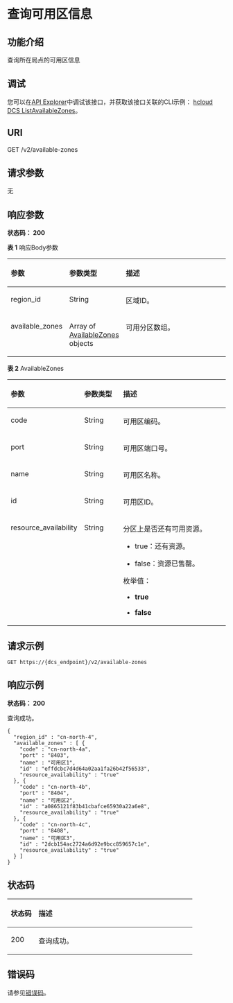 # 查询可用区信息<a name="ListAvailableZones"></a>

## 功能介绍

查询所在局点的可用区信息

## 调试

您可以在[API Explorer](https://apiexplorer.developer.huaweicloud.com/apiexplorer/doc?product=DCS&api=ListAvailableZones)中调试该接口，并获取该接口关联的CLI示例：  [hcloud DCS ListAvailableZones](https://apiexplorer.developer.huaweicloud.com/apiexplorer/cli?product=DCS&api=ListAvailableZones)。

## URI

GET /v2/available-zones

## 请求参数

无

## 响应参数

**状态码： 200**

**表 1**  响应Body参数

<a name="response_AvailableZonesResp"></a>
<table><thead align="left"><tr><th class="cellrowborder" valign="top" width="20%" id="mcps1.2.4.1.1"><p>参数</p>
</th>
<th class="cellrowborder" valign="top" width="20%" id="mcps1.2.4.1.2"><p>参数类型</p>
</th>
<th class="cellrowborder" valign="top" width="60%" id="mcps1.2.4.1.3"><p>描述</p>
</th>
</tr>
</thead>
<tbody><tr><td class="cellrowborder" valign="top" width="20%" headers="mcps1.2.4.1.1 "><p>region_id</p>
</td>
<td class="cellrowborder" valign="top" width="20%" headers="mcps1.2.4.1.2 "><p>String</p>
</td>
<td class="cellrowborder" valign="top" width="60%" headers="mcps1.2.4.1.3 "><p>区域ID。</p>
</td>
</tr>
<tr><td class="cellrowborder" valign="top" width="20%" headers="mcps1.2.4.1.1 "><p>available_zones</p>
</td>
<td class="cellrowborder" valign="top" width="20%" headers="mcps1.2.4.1.2 "><p>Array of <a href="#response_AvailableZones">AvailableZones</a> objects</p>
</td>
<td class="cellrowborder" valign="top" width="60%" headers="mcps1.2.4.1.3 "><p>可用分区数组。</p>
</td>
</tr>
</tbody>
</table>

**表 2**  AvailableZones

<a name="response_AvailableZones"></a>
<table><thead align="left"><tr><th class="cellrowborder" valign="top" width="20%" id="mcps1.2.4.1.1"><p>参数</p>
</th>
<th class="cellrowborder" valign="top" width="20%" id="mcps1.2.4.1.2"><p>参数类型</p>
</th>
<th class="cellrowborder" valign="top" width="60%" id="mcps1.2.4.1.3"><p>描述</p>
</th>
</tr>
</thead>
<tbody><tr><td class="cellrowborder" valign="top" width="20%" headers="mcps1.2.4.1.1 "><p>code</p>
</td>
<td class="cellrowborder" valign="top" width="20%" headers="mcps1.2.4.1.2 "><p>String</p>
</td>
<td class="cellrowborder" valign="top" width="60%" headers="mcps1.2.4.1.3 "><p>可用区编码。</p>
</td>
</tr>
<tr><td class="cellrowborder" valign="top" width="20%" headers="mcps1.2.4.1.1 "><p>port</p>
</td>
<td class="cellrowborder" valign="top" width="20%" headers="mcps1.2.4.1.2 "><p>String</p>
</td>
<td class="cellrowborder" valign="top" width="60%" headers="mcps1.2.4.1.3 "><p>可用区端口号。</p>
</td>
</tr>
<tr><td class="cellrowborder" valign="top" width="20%" headers="mcps1.2.4.1.1 "><p>name</p>
</td>
<td class="cellrowborder" valign="top" width="20%" headers="mcps1.2.4.1.2 "><p>String</p>
</td>
<td class="cellrowborder" valign="top" width="60%" headers="mcps1.2.4.1.3 "><p>可用区名称。</p>
</td>
</tr>
<tr><td class="cellrowborder" valign="top" width="20%" headers="mcps1.2.4.1.1 "><p>id</p>
</td>
<td class="cellrowborder" valign="top" width="20%" headers="mcps1.2.4.1.2 "><p>String</p>
</td>
<td class="cellrowborder" valign="top" width="60%" headers="mcps1.2.4.1.3 "><p>可用区ID。</p>
</td>
</tr>
<tr><td class="cellrowborder" valign="top" width="20%" headers="mcps1.2.4.1.1 "><p>resource_availability</p>
</td>
<td class="cellrowborder" valign="top" width="20%" headers="mcps1.2.4.1.2 "><p>String</p>
</td>
<td class="cellrowborder" valign="top" width="60%" headers="mcps1.2.4.1.3 "><p>分区上是否还有可用资源。</p>
<ul><li><p>true：还有资源。</p>
</li><li><p>false：资源已售罄。</p>
</li></ul>
<p>枚举值：</p>
<ul><li><p><strong>true</strong></p>
</li><li><p><strong>false</strong></p>
</li></ul>
</td>
</tr>
</tbody>
</table>

## 请求示例

```
GET https://{dcs_endpoint}/v2/available-zones
```

## 响应示例

**状态码： 200**

查询成功。

```
{
  "region_id" : "cn-north-4",
  "available_zones" : [ {
    "code" : "cn-north-4a",
    "port" : "8403",
    "name" : "可用区1",
    "id" : "effdcbc7d4d64a02aa1fa26b42f56533",
    "resource_availability" : "true"
  }, {
    "code" : "cn-north-4b",
    "port" : "8404",
    "name" : "可用区2",
    "id" : "a0865121f83b41cbafce65930a22a6e8",
    "resource_availability" : "true"
  }, {
    "code" : "cn-north-4c",
    "port" : "8408",
    "name" : "可用区3",
    "id" : "2dcb154ac2724a6d92e9bcc859657c1e",
    "resource_availability" : "true"
  } ]
}
```

## 状态码

<a name="status_code"></a>
<table><thead align="left"><tr><th class="cellrowborder" valign="top" width="15%" id="mcps1.1.3.1.1"><p>状态码 </p>
</th>
<th class="cellrowborder" valign="top" width="85%" id="mcps1.1.3.1.2"><p>描述</p>
</th>
</tr>
</thead>
<tbody><tr><td class="cellrowborder" valign="top" width="15%" headers="mcps1.1.3.1.1 "><p>200</p>
</td>
<td class="cellrowborder" valign="top" width="85%" headers="mcps1.1.3.1.2 "><p>查询成功。</p>
</td>
</tr>
</tbody>
</table>

## 错误码

请参见[错误码](错误码.md)。

